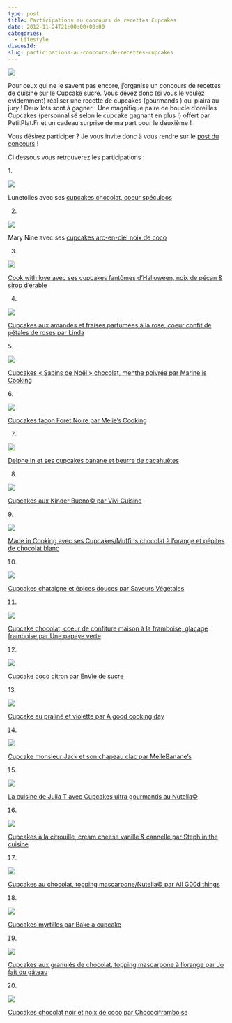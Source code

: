 ```yaml
---
type: post
title: Participations au concours de recettes Cupcakes
date: 2012-11-24T21:00:00+00:00
categories: 
  - Lifestyle
disqusId: 
slug: participations-au-concours-de-recettes-cupcakes
---
```


[![](http://www.crokmou.com/wp-content/uploads/2012/11/concours_recettes_cupcakes_crokmou_partenaire_petitplat.fr_bann1-300x1501-300x150.jpg)](http://www.crokmou.com/wp-content/uploads/2012/11/concours_recettes_cupcakes_crokmou_partenaire_petitplat.fr_bann1-300x1501.jpg)

Pour ceux qui ne le savent pas encore, j’organise un concours de recettes de cuisine sur le Cupcake sucré. Vous devez donc (si vous le voulez évidemment) réaliser une recette de cupcakes (gourmands ) qui plaira au jury ! Deux lots sont à gagner : Une magnifique paire de boucle d’oreilles Cupcakes (personnalisé selon le cupcake gagnant en plus !) offert par PetitPlat.Fr et un cadeau surprise de ma part pour le deuxième !

Vous désirez participer ? Je vous invite donc à vous rendre sur le [post du concours](http://www.crokmou.com/2012/10/concours-recette-cupcake-partenaire-petitplat.fr.html) !

Ci dessous vous retrouverez les participations :

1. 

[![](http://www.crokmou.com/wp-content/uploads/2012/11/DSC03152-201x3001-201x300.jpg)](http://www.crokmou.com/wp-content/uploads/2012/11/DSC03152-201x3001.jpg)

Lunetoiles avec ses [cupcakes chocolat, coeur spéculoos](https://lh6.googleusercontent.com/-m9MXmFGCgI0/UI0mr8kNwyI/AAAAAAAAE5w/xwT-CgBxYR0/s912/recette_lunetoiles.jpg)

2.

[![](http://www.crokmou.com/wp-content/uploads/2012/11/photo-300x1691-300x169.jpg)](http://www.crokmou.com/wp-content/uploads/2012/11/photo-300x1691.jpg)

Mary Nine avec ses [cupcakes arc-en-ciel noix de coco](https://lh3.googleusercontent.com/-92otbFDw6yY/UI1gXjcrKYI/AAAAAAAAE6E/0Lq6rdvw2FQ/s912/recette_mary_nine.jpg)

3.

[![](http://www.crokmou.com/wp-content/uploads/2012/11/blabka-50161.jpg)](http://www.crokmou.com/wp-content/uploads/2012/11/blabka-50161.jpg)

[Cook with love avec ses cupcakes fantômes d’Halloween, noix de pécan & sirop d’érable](http://cook-with-love.over-blog.com/article-mes-cupcakes-fantomes-d-halloween-noix-de-pecan-sirop-d-erable-111957785.html)

4.

[![](http://www.crokmou.com/wp-content/uploads/2012/11/2012-11-06-20.21.50-300x2261-300x226.png)](http://www.crokmou.com/wp-content/uploads/2012/11/2012-11-06-20.21.50-300x2261.png)

[Cupcakes aux amandes et fraises parfumées à la rose, coeur confit de pétales de roses par Linda](http://lesgrandesgourmandisesdemaptitecuisine.over-blog.fr/article-cupcakes-aux-amandes-et-fraises-parfumes-a-la-rose-coeur-confit-de-petales-de-roses-112168843.html)

5. 

[![](http://www.crokmou.com/wp-content/uploads/2012/11/igp7606-300x2101.jpg)](http://www.crokmou.com/wp-content/uploads/2012/11/igp7606-300x2101.jpg)

[Cupcakes « Sapins de Noël » chocolat, menthe poivrée par Marine is Cooking](http://marineiscooking.com/2012/11/06/cupcakes-sapins-de-noel-chocolat-menthe-poivree/)

6. 

[![](http://www.crokmou.com/wp-content/uploads/2012/11/foret-noire1-225x3001.jpg)](http://www.crokmou.com/wp-content/uploads/2012/11/foret-noire1-225x3001.jpg)

[Cupcakes façon Foret Noire par Melie’s Cooking](http://meliescooking.wordpress.com/2012/11/09/cupcake-facon-foret-noire/)

7.

[![](http://www.crokmou.com/wp-content/uploads/2012/11/80843842_p1.jpg)](http://www.crokmou.com/wp-content/uploads/2012/11/80843842_p1.jpg)

[Delphe In et ses cupcakes banane et beurre de cacahuètes](http://delphecookin.canalblog.com/archives/2012/11/08/25529252.html)

8.

[![](http://www.crokmou.com/wp-content/uploads/2012/11/2012-11-11-09.30.211.png)](http://www.crokmou.com/wp-content/uploads/2012/11/2012-11-11-09.30.211.png)

[Cupcakes aux Kinder Bueno© par Vivi Cuisine](http://lesdeliresdevivi.over-blog.fr/article-cupcakes-au-kinder-bueno-112130953.html)

9. 

[![](http://www.crokmou.com/wp-content/uploads/2012/11/80851462_p1.jpg)](http://www.crokmou.com/wp-content/uploads/2012/11/80851462_p1.jpg)

[Made in Cooking avec ses Cupcakes/Muffins chocolat à l’orange et pépites de chocolat blanc](http://madeincooking.canalblog.com/archives/2012/11/13/25530275.html)

10.

[![](http://www.crokmou.com/wp-content/uploads/2012/11/Diapositive1-208x3001-208x300.jpg)](http://www.crokmou.com/wp-content/uploads/2012/11/Diapositive1-208x3001.jpg)

[Cupcakes chataigne et épices douces par Saveurs Végétales](http://saveursvegetales.blogspot.com/2012/11/cupcakes-chataigne-epices-duces.html)

11.

[![](http://www.crokmou.com/wp-content/uploads/2012/11/cupcake_choco_framboise_titre-225x3001.jpg)](http://www.crokmou.com/wp-content/uploads/2012/11/cupcake_choco_framboise_titre-225x3001.jpg)

[Cupcake chocolat, coeur de confiture maison à la framboise, glaçage framboise par Une papaye verte](http://unepapayeverte.wordpress.com/2012/11/18/cupcakes-chocolat-coeur-de-confiture-de-framboises-maison-glacage-framboise/)

12.

[![](http://www.crokmou.com/wp-content/uploads/2012/11/DSC05110-300x2581-300x258.jpg)](http://www.crokmou.com/wp-content/uploads/2012/11/DSC05110-300x2581.jpg)

[Cupcake coco citron par EnVie de sucre](http://enviedesucre.blogspot.be/2012/11/cupcakes-coco-citron.html)

13. 

[![](http://www.crokmou.com/wp-content/uploads/2012/11/Cupcake-au-pralin-C3-A9-et-violettes11.jpg)](http://www.crokmou.com/wp-content/uploads/2012/11/Cupcake-au-pralin-C3-A9-et-violettes11.jpg)

[Cupcake au praliné et violette par A good cooking day](http://agoodcookingday.com/?p=1940)

14.

[![](https://fbcdn-sphotos-e-a.akamaihd.net/hphotos-ak-prn1/29368_4561961120172_1661479493_n.jpg)](https://fbcdn-sphotos-e-a.akamaihd.net/hphotos-ak-prn1/29368_4561961120172_1661479493_n.jpg)

[Cupcake monsieur Jack et son chapeau clac par MelleBanane’s](http://melbananecuisine.over-blog.com/article-cupcake-mrjack-et-son-chapeau-clac-112761290.html)

15.

[![](http://www.crokmou.com/wp-content/uploads/2012/11/cupcake-nutella-glace-nutella1w1.jpg)](http://www.crokmou.com/wp-content/uploads/2012/11/cupcake-nutella-glace-nutella1w1.jpg)

[La cuisine de Julia T avec Cupcakes ultra gourmands au Nutella©](http://www.lacuisinedejuliat.com/article-cupcakes-ultra-gourmands-au-nutella-glaces-au-nutella-112702466.html)

16.

[![](http://www.crokmou.com/wp-content/uploads/2012/11/IMG_3448-200x3001-200x300.jpg)](http://www.crokmou.com/wp-content/uploads/2012/11/IMG_3448-200x3001.jpg)

[Cupcakes à la citrouille, cream cheese vanille & cannelle par Steph in the cuisine](http://stephinthecuisine.blogspot.be/2012/11/cupcakes-la-citrouille-cream-cheese.html)

17.

[![](http://www.crokmou.com/wp-content/uploads/2012/11/81351997_p1.jpg)](http://www.crokmou.com/wp-content/uploads/2012/11/81351997_p1.jpg)

[Cupcakes au chocolat, topping mascarpone/Nutella© par All G00d things](http://allg00dthings.canalblog.com/archives/2012/11/24/25657923.html)

18.

[![](http://www.crokmou.com/wp-content/uploads/2012/11/813524061.jpg)](http://www.crokmou.com/wp-content/uploads/2012/11/813524061.jpg)

[Cupcakes myrtilles par Bake a cupcake](http://bakeacupcake.canalblog.com/archives/2012/11/24/25658490.html)

19.

[![](http://www.crokmou.com/wp-content/uploads/2012/11/81387927_p1.jpg)](http://www.crokmou.com/wp-content/uploads/2012/11/81387927_p1.jpg)

[Cupcakes aux granulés de chocolat, topping mascarpone à l’orange par Jo fait du gâteau](http://www.jofaitdugateau.com/archives/2012/11/25/25666887.html)

20.

[![](http://www.crokmou.com/wp-content/uploads/2012/11/Cupcakes-Chococlat-Noir-Noix-de-Coco1.jpg)](http://www.crokmou.com/wp-content/uploads/2012/11/Cupcakes-Chococlat-Noir-Noix-de-Coco1.jpg)

[Cupcakes chocolat noir et noix de coco par Chocociframboise](http://chocociframboise.over-blog.com/article-cupcakes-chocolat-noir-noix-de-coco-112576242.html)

